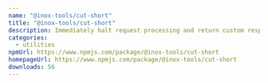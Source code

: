 ```yaml
---
name: "@inox-tools/cut-short"
title: "@inox-tools/cut-short"
description: Immediately halt request processing and return custom responses effortlessly.
categories:
  - utilities
npmUrl: https://www.npmjs.com/package/@inox-tools/cut-short
homepageUrl: https://www.npmjs.com/package/@inox-tools/cut-short
downloads: 56
---
```

